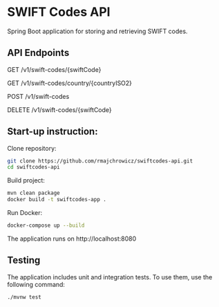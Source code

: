# SWIFT Codes API
Spring Boot application for storing and retrieving SWIFT codes.
## API Endpoints 
GET /v1/swift-codes/{swiftCode}

GET /v1/swift-codes/country/{countryISO2}

POST /v1/swift-codes

DELETE /v1/swift-codes/{swiftCode}

## Start-up instruction:
Clone repository:
```bash
git clone https://github.com/rmajchrowicz/swiftcodes-api.git
cd swiftcodes-api
```
Build project:
```bash
mvn clean package
docker build -t swiftcodes-app .
```
Run Docker:
```bash
docker-compose up --build
```
The application runs on http://localhost:8080

## Testing
The application includes unit and integration tests. To use them, use the following command:
```bash
./mvnw test
```